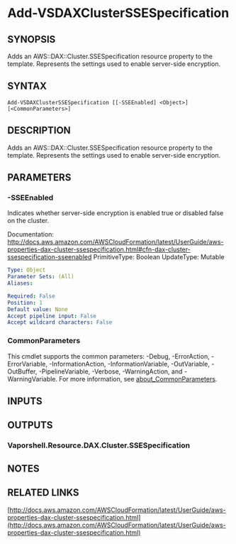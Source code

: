 # Add-VSDAXClusterSSESpecification

## SYNOPSIS
Adds an AWS::DAX::Cluster.SSESpecification resource property to the template.
Represents the settings used to enable server-side encryption.

## SYNTAX

```
Add-VSDAXClusterSSESpecification [[-SSEEnabled] <Object>] [<CommonParameters>]
```

## DESCRIPTION
Adds an AWS::DAX::Cluster.SSESpecification resource property to the template.
Represents the settings used to enable server-side encryption.

## PARAMETERS

### -SSEEnabled
Indicates whether server-side encryption is enabled true or disabled false on the cluster.

Documentation: http://docs.aws.amazon.com/AWSCloudFormation/latest/UserGuide/aws-properties-dax-cluster-ssespecification.html#cfn-dax-cluster-ssespecification-sseenabled
PrimitiveType: Boolean
UpdateType: Mutable

```yaml
Type: Object
Parameter Sets: (All)
Aliases:

Required: False
Position: 1
Default value: None
Accept pipeline input: False
Accept wildcard characters: False
```

### CommonParameters
This cmdlet supports the common parameters: -Debug, -ErrorAction, -ErrorVariable, -InformationAction, -InformationVariable, -OutVariable, -OutBuffer, -PipelineVariable, -Verbose, -WarningAction, and -WarningVariable. For more information, see [about_CommonParameters](http://go.microsoft.com/fwlink/?LinkID=113216).

## INPUTS

## OUTPUTS

### Vaporshell.Resource.DAX.Cluster.SSESpecification
## NOTES

## RELATED LINKS

[http://docs.aws.amazon.com/AWSCloudFormation/latest/UserGuide/aws-properties-dax-cluster-ssespecification.html](http://docs.aws.amazon.com/AWSCloudFormation/latest/UserGuide/aws-properties-dax-cluster-ssespecification.html)

